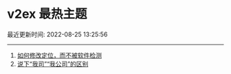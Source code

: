 # v2ex 最热主题

最近更新时间: 2022-08-25 13:25:56

--- 
1. [如何修改定位，而不被软件检测](https://www.v2ex.com/t/875208) 
2. [说下“我司”“我公司”的区别](https://www.v2ex.com/t/875222) 
